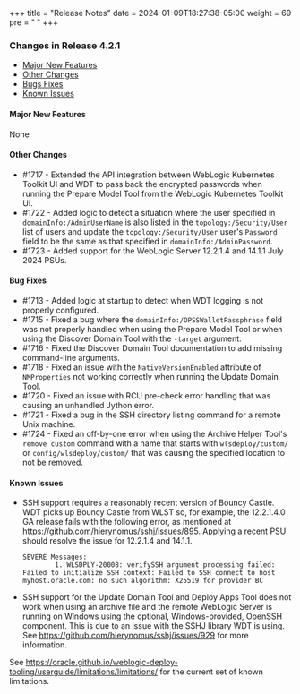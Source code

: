 +++
title = "Release Notes"
date = 2024-01-09T18:27:38-05:00
weight = 69
pre = "<b> </b>"
+++


### Changes in Release 4.2.1
- [Major New Features](#major-new-features)
- [Other Changes](#other-changes)
- [Bugs Fixes](#bug-fixes)
- [Known Issues](#known-issues)


#### Major New Features
None

#### Other Changes
- #1717 - Extended the API integration between WebLogic Kubernetes Toolkit UI and WDT to pass back the encrypted
  passwords when running the Prepare Model Tool from the WebLogic Kubernetes Toolkit UI.
- #1722 - Added logic to detect a situation where the user specified in `domainInfo:/AdminUserName` is also listed in
  the `topology:/Security/User` list of users and update the `topology:/Security/User` user's `Password` field to be
  the same as that specified in `domainInfo:/AdminPassword`.
- #1723 - Added support for the WebLogic Server 12.2.1.4 and 14.1.1 July 2024 PSUs.

#### Bug Fixes
- #1713 - Added logic at startup to detect when WDT logging is not properly configured.
- #1715 - Fixed a bug where the `domainInfo:/OPSSWalletPassphrase` field was not properly handled when using the
  Prepare Model Tool or when using the Discover Domain Tool with the `-target` argument.
- #1716 - Fixed the Discover Domain Tool documentation to add missing command-line arguments.
- #1718 - Fixed an issue with the `NativeVersionEnabled` attribute of `NMProperties` not working correctly when running
  the Update Domain Tool.
- #1720 - Fixed an issue with RCU pre-check error handling that was causing an unhandled Jython error.
- #1721 - Fixed a bug in the SSH directory listing command for a remote Unix machine.
- #1724 - Fixed an off-by-one error when using the Archive Helper Tool's `remove custom` command with a name that starts
  with `wlsdeploy/custom/` or `config/wlsdeploy/custom/` that was causing the specified location to not be removed.

#### Known Issues
- SSH support requires a reasonably recent version of Bouncy Castle.  WDT picks up Bouncy Castle from WLST so, for example,
  the 12.2.1.4.0 GA release fails with the following error, as mentioned at https://github.com/hierynomus/sshj/issues/895.
  Applying a recent PSU should resolve the issue for 12.2.1.4 and 14.1.1.

  ```shell
  SEVERE Messages:
          1. WLSDPLY-20008: verifySSH argument processing failed: Failed to initialize SSH context: Failed to SSH connect to host myhost.oracle.com: no such algorithm: X25519 for provider BC
  ```

- SSH support for the Update Domain Tool and Deploy Apps Tool does not work when using an archive file and the remote 
  WebLogic Server is running on Windows using the optional, Windows-provided, OpenSSH component.  This is due to an
  issue with the SSHJ library WDT is using.  See https://github.com/hierynomus/sshj/issues/929 for more information.

See https://oracle.github.io/weblogic-deploy-tooling/userguide/limitations/limitations/ for the current set of known limitations.
